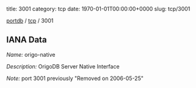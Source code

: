 title: 3001
category: tcp
date: 1970-01-01T00:00:00+0000
slug: tcp/3001

[portdb](/) / [tcp](/category/tcp.html) / 3001


## IANA Data

_Name:_ origo-native

_Description:_ OrigoDB Server Native Interface

_Note:_ port 3001 previously "Removed on 2006-05-25"

